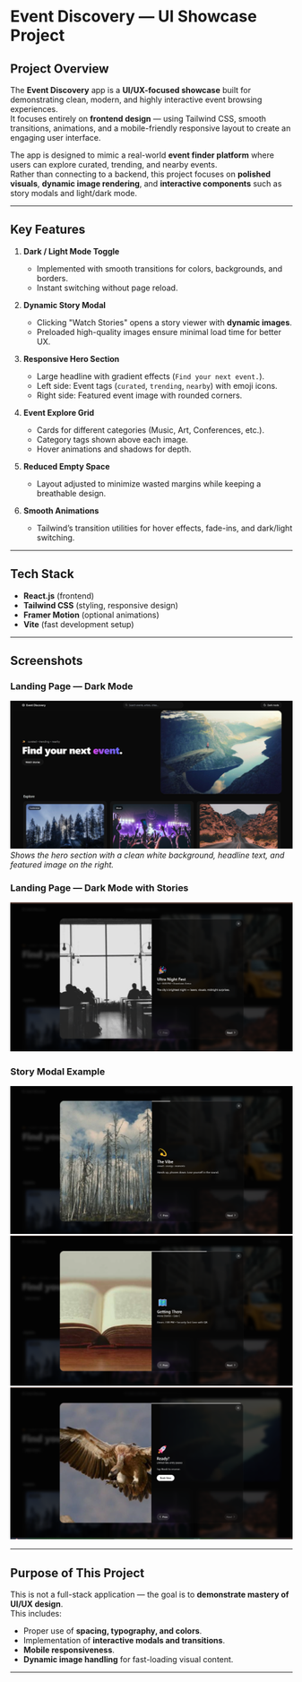 
# Event Discovery — UI Showcase Project

## Project Overview
The **Event Discovery** app is a **UI/UX-focused showcase** built for demonstrating clean, modern, and highly interactive event browsing experiences.  
It focuses entirely on **frontend design** — using Tailwind CSS, smooth transitions, animations, and a mobile-friendly responsive layout to create an engaging user interface.

The app is designed to mimic a real-world **event finder platform** where users can explore curated, trending, and nearby events.  
Rather than connecting to a backend, this project focuses on **polished visuals**, **dynamic image rendering**, and **interactive components** such as story modals and light/dark mode.

---

## Key Features
1. **Dark / Light Mode Toggle**  
   - Implemented with smooth transitions for colors, backgrounds, and borders.
   - Instant switching without page reload.

2. **Dynamic Story Modal**  
   - Clicking "Watch Stories" opens a story viewer with **dynamic images**.
   - Preloaded high-quality images ensure minimal load time for better UX.

3. **Responsive Hero Section**  
   - Large headline with gradient effects (`Find your next event.`).
   - Left side: Event tags (`curated`, `trending`, `nearby`) with emoji icons.  
   - Right side: Featured event image with rounded corners.

4. **Event Explore Grid**  
   - Cards for different categories (Music, Art, Conferences, etc.).
   - Category tags shown above each image.
   - Hover animations and shadows for depth.

5. **Reduced Empty Space**  
   - Layout adjusted to minimize wasted margins while keeping a breathable design.

6. **Smooth Animations**  
   - Tailwind’s transition utilities for hover effects, fade-ins, and dark/light switching.

---

## Tech Stack
- **React.js** (frontend)
- **Tailwind CSS** (styling, responsive design)
- **Framer Motion** (optional animations)
- **Vite** (fast development setup)

---

## Screenshots

### Landing Page — Dark Mode
![Dark Mode Hero Section](assets/Screenshot5.png)  
*Shows the hero section with a clean white background, headline text, and featured image on the right.*

### Landing Page — Dark Mode with Stories
![Dark Mode Story](assets/Screenshot.png)  

### Story Modal Example
![Story Modal UI](assets/Screenshot2.png)  
![Event Grid UI](assets/Screenshot3.png)  
![Curated Section](assets/Screenshot4.png)  

---

## Purpose of This Project
This is not a full-stack application — the goal is to **demonstrate mastery of UI/UX design**.  
This includes:
- Proper use of **spacing, typography, and colors**.
- Implementation of **interactive modals and transitions**.
- **Mobile responsiveness**.
- **Dynamic image handling** for fast-loading visual content.

---
